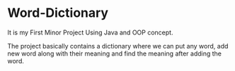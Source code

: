 # Word-Dictionary
It is my First Minor Project Using Java and OOP concept.

The project basically contains a dictionary where we can put any word, add new word along with their meaning and find the meaning after adding the word.

